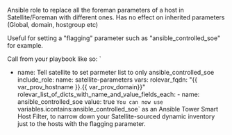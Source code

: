 Ansible role to replace all the foreman parameters of a host in Satellite/Foreman with different ones. 
Has no effect on inherited parameters (Global, domain, hostgroup etc) 

Useful for setting a "flagging" parameter such as "ansible_controlled_soe" for example. 

Call from your playbook like so: 
`
- name: Tell satellite to set parmeter list to only ansible_controlled_soe
      include_role:
        name: satellite-parameters
      vars:
        rolevar_fqdn: "{{ var_prov_hostname }}.{{ var_prov_domain}}"
        rolevar_list_of_dicts_with_name_and_value_fields_each:
          - name: ansible_controlled_soe
            value: true
`
You can now use 
`variables.icontains:ansible_controlled_soe`
as an Ansible Tower Smart Host Filter, to narrow down your Satellite-sourced dynamic inventory just to the hosts with the flagging parameter.
